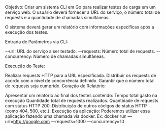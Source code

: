 Objetivo: Criar um sistema CLI em Go para realizar testes de carga em um serviço web. O usuário deverá fornecer a URL do serviço, o número total de requests e a quantidade de chamadas simultâneas.

O sistema deverá gerar um relatório com informações específicas após a execução dos testes.

Entrada de Parâmetros via CLI:

--url: URL do serviço a ser testado. --requests: Número total de requests. --concurrency: Número de chamadas simultâneas.

Execução do Teste:

Realizar requests HTTP para a URL especificada. Distribuir os requests de acordo com o nível de concorrência definido. Garantir que o número total de requests seja cumprido. Geração de Relatório:

Apresentar um relatório ao final dos testes contendo: Tempo total gasto na execução Quantidade total de requests realizados. Quantidade de requests com status HTTP 200. Distribuição de outros códigos de status HTTP (como 404, 500, etc.). Execução da aplicação: Poderemos utilizar essa aplicação fazendo uma chamada via docker. Ex: docker run <sua imagem docker> —url=http://google.com —requests=1000 —concurrency=10
